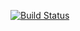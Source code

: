 [![Build Status](https://travis-ci.org/bduggan/markatu.svg?branch=master)](https://travis-ci.org/bduggan/markatu)
